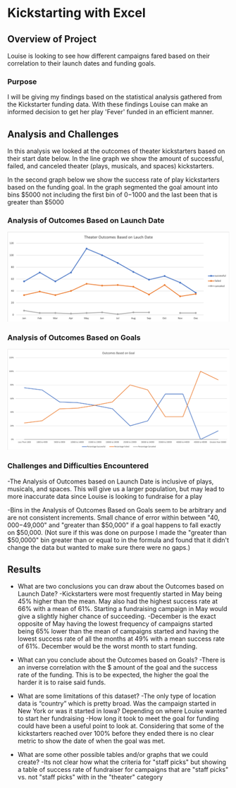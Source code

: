 # Kickstarting with Excel

## Overview of Project
Louise is looking to see how different campaigns fared based on their correlation to their launch dates and funding goals.

### Purpose
I will be giving my findings based on the statistical analysis gathered from the Kickstarter funding data. With these findings Louise can make an informed decision to get her play 'Fever' funded in an efficient manner. 

## Analysis and Challenges
In this analysis we looked at the outcomes of theater kickstarters based on their start date below. In the line graph we show the amount of successful, failed, and canceled theater (plays, musicals, and spaces) kickstarters. 

In the second graph below we show the success rate of play kickstarters based on the funding goal. In the graph segmented the goal amount into bins $5000 not including the first bin of $0-$1000 and the last been that is greater than $5000

### Analysis of Outcomes Based on Launch Date
![Theater_Outcomes_vs_Launch](resources/Theater_Outcomes_vs_Launch.png)

### Analysis of Outcomes Based on Goals
![Outcomes_vs_Goals](resources/Outcomes_vs_Goals.png)

### Challenges and Difficulties Encountered
-The Analysis of Outcomes based on Launch Date is inclusive of plays, musicals, and spaces. This will give us a larger population, but may lead to more inaccurate data since Louise is looking to fundraise for a play

-Bins in the Analysis of Outcomes Based on Goals seem to be arbitrary and are not consistent increments. Small chance of error within between "$40,000-$49,000" and "greater than $50,000" if a goal happens to fall exactly on $50,000. (Not sure if this was done on purpose I made the "greater than $50,0000" bin greater than or equal to in the formula and found that it didn't change the data but wanted to make sure there were no gaps.)

## Results

- What are two conclusions you can draw about the Outcomes based on Launch Date?
  -Kickstarters were most frequently started in May being 45% higher than the mean. May also had the highest success rate at 66% with a mean of 61%. Starting a fundraising campaign in May would give a slightly higher chance of succeeding.
  -December is the exact opposite of May having the lowest frequency of campaigns started being 65% lower than the mean of campaigns started and having the lowest success rate of all the months at 49% with a mean success rate of 61%. December would be the worst month to start funding.

- What can you conclude about the Outcomes based on Goals?
  -There is an inverse correlation with the $ amount of the goal and the success rate of the funding. This is to be expected, the higher the goal the harder it is to raise said funds.
  
- What are some limitations of this dataset?
  -The only type of location data is “country” which is pretty broad. Was the campaign started in New York or was it started in Iowa? Depending on where Louise wanted to start her fundraising
  -How long it took to meet the goal for funding could have been a useful point to look at. Considering that some of the kickstarters reached over 100% before they ended there is no clear metric to show the date of when the goal was met.
  
- What are some other possible tables and/or graphs that we could create?
  -Its not clear how what the criteria for "staff picks" but showing a table of success rate of fundraiser for campaigns that are "staff picks" vs. not "staff picks" with in the "theater" category 
